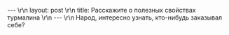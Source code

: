 --- \r\n layout: post \r\n title: Расскажите о полезных свойствах турмалина \r\n --- \r\n Народ, интересно узнать, кто-нибудь заказывал себе?